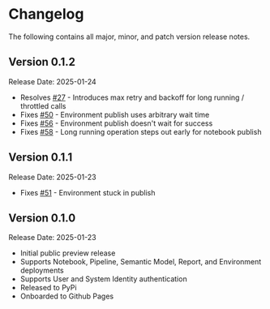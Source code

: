 # Changelog

The following contains all major, minor, and patch version release notes.

## Version 0.1.2

<span class="md-h2-subheader">Release Date: 2025-01-24</span>

-   Resolves [#27](https://github.com/microsoft/fabric-cicd/issues/27) - Introduces max retry and backoff for long running / throttled calls
-   Fixes [#50](https://github.com/microsoft/fabric-cicd/issues/50) - Environment publish uses arbitrary wait time
-   Fixes [#56](https://github.com/microsoft/fabric-cicd/issues/56) - Environment publish doesn't wait for success
-   Fixes [#58](https://github.com/microsoft/fabric-cicd/issues/58) - Long running operation steps out early for notebook publish

## Version 0.1.1

<span class="md-h2-subheader">Release Date: 2025-01-23</span>

-   Fixes [#51](https://github.com/microsoft/fabric-cicd/issues/51) - Environment stuck in publish

## Version 0.1.0

<span class="md-h2-subheader">Release Date: 2025-01-23</span>

-   Initial public preview release
-   Supports Notebook, Pipeline, Semantic Model, Report, and Environment deployments
-   Supports User and System Identity authentication
-   Released to PyPi
-   Onboarded to Github Pages
